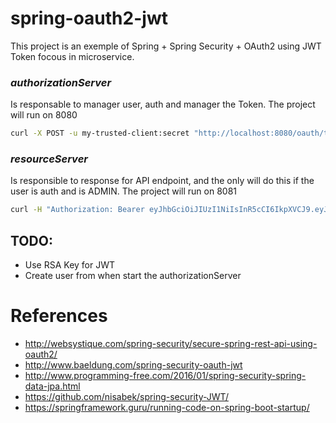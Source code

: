 # spring-oauth2-jwt

This project is an exemple of Spring + Spring Security + OAuth2 using JWT Token focous in microservice. 

### *authorizationServer* 
Is responsable to manager user, auth and manager the Token. The project will run on 8080 

```bash
curl -X POST -u my-trusted-client:secret "http://localhost:8080/oauth/token?grant_type=password&username=tadeucruz&password=1q2w3e"
```

### *resourceServer* 
Is responsible to response for API endpoint, and the only will do this if the user is auth and is ADMIN. The project will run on 8081

```bash
curl -H "Authorization: Bearer eyJhbGciOiJIUzI1NiIsInR5cCI6IkpXVCJ9.eyJyb2xlIjoiUk9MRV9VU0VSIiwidXNlcl9uYW1lIjoidGFkZXVjcnV6Iiwic2NvcGUiOlsicmVhZCIsIndyaXRlIl0sImV4cCI6MTQ5NTcwNTEyOCwidXVpZCI6ImUwZjNjOGM4LThmNzMtNDkzNS1hYjY3LWUxMDRhNjkyNzg2YyIsImF1dGhvcml0aWVzIjpbIlJPTEVfVVNFUiJdLCJqdGkiOiJjY2M0MTJiMi05ZTQ0LTQzODktOWIwMS01YzRjODRhYzRmNjUiLCJjbGllbnRfaWQiOiJteS10cnVzdGVkLWNsaWVudCJ9.65kTz4Omiy1a1RTgAoEtGKcidh9VUeqoM3wskHdw4sc" http://localhost:8081/endpoint/
```

## TODO:
* Use RSA Key for JWT
* Create user from when start the authorizationServer

# References 

* http://websystique.com/spring-security/secure-spring-rest-api-using-oauth2/
* http://www.baeldung.com/spring-security-oauth-jwt
* http://www.programming-free.com/2016/01/spring-security-spring-data-jpa.html
* https://github.com/nisabek/spring-security-JWT/
* https://springframework.guru/running-code-on-spring-boot-startup/
